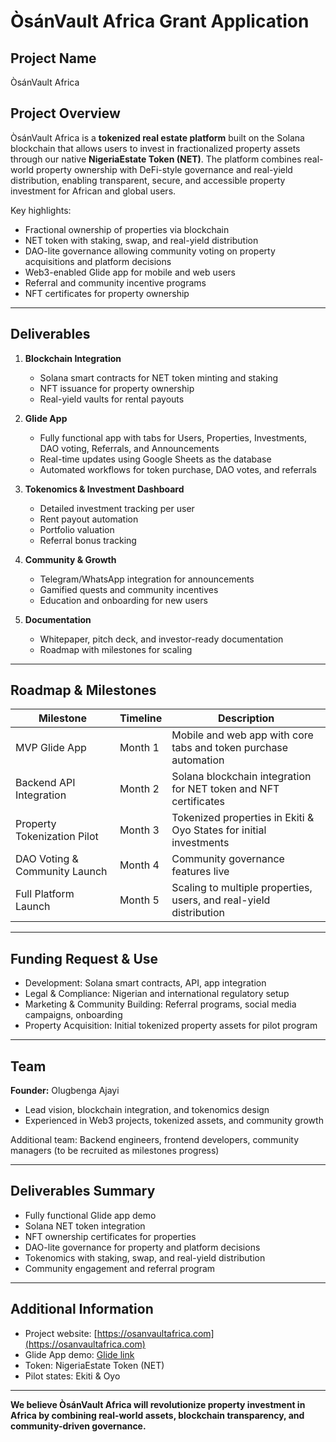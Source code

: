 # ÒsánVault Africa Grant Application

## Project Name
ÒsánVault Africa

## Project Overview
ÒsánVault Africa is a **tokenized real estate platform** built on the Solana blockchain that allows users to invest in fractionalized property assets through our native **NigeriaEstate Token (NET)**. The platform combines real-world property ownership with DeFi-style governance and real-yield distribution, enabling transparent, secure, and accessible property investment for African and global users.

Key highlights:  
- Fractional ownership of properties via blockchain  
- NET token with staking, swap, and real-yield distribution  
- DAO-lite governance allowing community voting on property acquisitions and platform decisions  
- Web3-enabled Glide app for mobile and web users  
- Referral and community incentive programs  
- NFT certificates for property ownership

---

## Deliverables

1. **Blockchain Integration**
   - Solana smart contracts for NET token minting and staking  
   - NFT issuance for property ownership  
   - Real-yield vaults for rental payouts  

2. **Glide App**
   - Fully functional app with tabs for Users, Properties, Investments, DAO voting, Referrals, and Announcements  
   - Real-time updates using Google Sheets as the database  
   - Automated workflows for token purchase, DAO votes, and referrals  

3. **Tokenomics & Investment Dashboard**
   - Detailed investment tracking per user  
   - Rent payout automation  
   - Portfolio valuation  
   - Referral bonus tracking  

4. **Community & Growth**
   - Telegram/WhatsApp integration for announcements  
   - Gamified quests and community incentives  
   - Education and onboarding for new users  

5. **Documentation**
   - Whitepaper, pitch deck, and investor-ready documentation  
   - Roadmap with milestones for scaling  

---

## Roadmap & Milestones

| Milestone | Timeline | Description |
|-----------|---------|-------------|
| MVP Glide App | Month 1 | Mobile and web app with core tabs and token purchase automation |
| Backend API Integration | Month 2 | Solana blockchain integration for NET token and NFT certificates |
| Property Tokenization Pilot | Month 3 | Tokenized properties in Ekiti & Oyo States for initial investments |
| DAO Voting & Community Launch | Month 4 | Community governance features live |
| Full Platform Launch | Month 5 | Scaling to multiple properties, users, and real-yield distribution |

---

## Funding Request & Use

- Development: Solana smart contracts, API, app integration  
- Legal & Compliance: Nigerian and international regulatory setup  
- Marketing & Community Building: Referral programs, social media campaigns, onboarding  
- Property Acquisition: Initial tokenized property assets for pilot program  

---

## Team

**Founder:** Olugbenga Ajayi  
- Lead vision, blockchain integration, and tokenomics design  
- Experienced in Web3 projects, tokenized assets, and community growth  

Additional team: Backend engineers, frontend developers, community managers (to be recruited as milestones progress)  

---

## Deliverables Summary

- Fully functional Glide app demo  
- Solana NET token integration  
- NFT ownership certificates for properties  
- DAO-lite governance for property and platform decisions  
- Tokenomics with staking, swap, and real-yield distribution  
- Community engagement and referral program  

---

## Additional Information

- Project website: [https://osanvaultafrica.com](https://osanvaultafrica.com)  
- Glide App demo: [Glide link](https://ethereal-way-0964.glide.page/dl/e22434)  
- Token: NigeriaEstate Token (NET)  
- Pilot states: Ekiti & Oyo  

---

**We believe ÒsánVault Africa will revolutionize property investment in Africa by combining real-world assets, blockchain transparency, and community-driven governance.**
